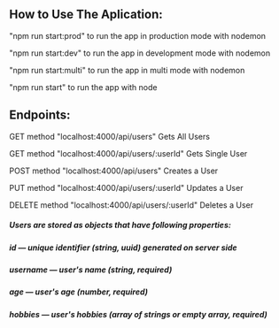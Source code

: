 ## How to Use The Aplication:
"npm run start:prod" to run the app in production mode with nodemon

"npm run start:dev" to run the app in development mode with nodemon

"npm run start:multi" to run the app in multi mode with nodemon

"npm run start" to run the app with node

## Endpoints:

GET method "localhost:4000/api/users" Gets All Users

GET method "localhost:4000/api/users/:userId" Gets Single User

POST method "localhost:4000/api/users" Creates a User

PUT method "localhost:4000/api/users/:userId" Updates a User

DELETE method "localhost:4000/api/users/:userId" Deletes a User

##### Users are stored as objects that have following properties:
##### id — unique identifier (string, uuid) generated on server side
##### username — user's name (string, required)
##### age — user's age (number, required)
##### hobbies — user's hobbies (array of strings or empty array, required)
